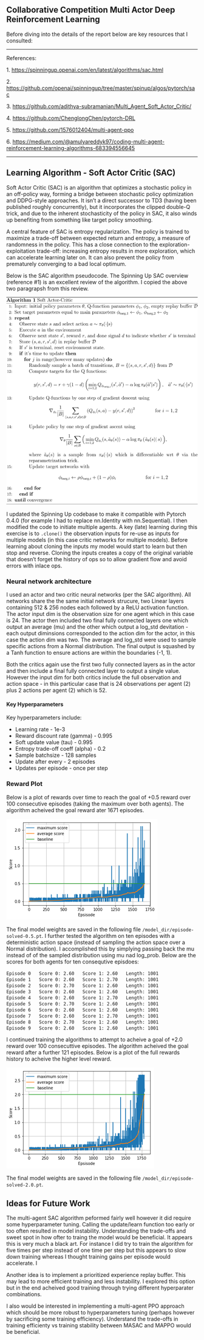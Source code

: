 ## Collaborative Competition Multi Actor Deep Reinforcement Learning

Before diving into the details of the report below are key resources that I consulted:

---

References: 

1\. https://spinningup.openai.com/en/latest/algorithms/sac.html

2\. https://github.com/openai/spinningup/tree/master/spinup/algos/pytorch/sac

3\. https://github.com/adithya-subramanian/Multi_Agent_Soft_Actor_Critic/

4\. https://github.com/ChenglongChen/pytorch-DRL

5\. https://github.com/1576012404/multi-agent-ppo

6\. https://medium.com/@amulyareddyk97/coding-multi-agent-reinforcement-learning-algorithms-683394556645

---

## Learning Algorithm - Soft Actor Critic (SAC)

Soft Actor Critic (SAC) is an algorithm that optimizes a stochastic policy in an off-policy way, forming a bridge between stochastic policy optimization and DDPG-style approaches. It isn’t a direct successor to TD3 (having been published roughly concurrently), but it incorporates the clipped double-Q trick, and due to the inherent stochasticity of the policy in SAC, it also winds up benefiting from something like target policy smoothing.

A central feature of SAC is entropy regularization. The policy is trained to maximize a trade-off between expected return and entropy, a measure of randomness in the policy. This has a close connection to the exploration-exploitation trade-off: increasing entropy results in more exploration, which can accelerate learning later on. It can also prevent the policy from prematurely converging to a bad local optimum.

Below is the SAC algorithm pseudocode.  The Spinning Up SAC overview (reference #1) is an excellent review of the algorithm.  I copied the above two paragrapsh from this review.

![](https://raw.githubusercontent.com/kejohns19/Udacity_DRLN/master/images/SAC%20algo%20pseudocode.svg)

I updated the Spinning Up codebase to make it compatible with Pytorch 0.4.0 (for example I had to replace nn.Identity with nn.Sequential).  I then modified the code to initiate multiple agents. A key (late) learning during this exercise is to `.clone()` the observation inputs for re-use as inputs for multiple models (in this case critic networks for multiple models).  Before learning about cloning the inputs my model would start to learn but then stop and reverse.  Cloning the inputs creates a copy of the original variable that doesn’t forget the history of ops so to allow gradient flow and avoid errors with inlace ops.

### Neural network architecture

I used an actor and two critic neural networks (per the SAC algorithm). All networks share the the same initial network strucure, two Linear layers containing 512 & 256 nodes each followed by a ReLU activation function. The actor input dim is the observation size for one agent which in this case is 24.  The actor then included two final fully connected layers one which output an average (mu) and the other which output a log_std devitation - each output diminsions corresponded to the action dim for the actor, in this case the action dim was two.  The average and log_std were used to sample specific actions from a Normal distribution.  The final output is squashed by a Tanh function to ensure actions are within the boundaries (-1, 1).

Both the critics again use the first two fully connected layers as in the actor and then include a final fully connected layer to output a single value.  However the input dim for both critics include the full observation and action space - in this particular case that is 24 observations per agent (2) plus 2 actions per agent (2) which is 52.  

#### Key Hyperparameters

Key hyperparameters include:

- Learning rate - 1e-3
- Reward discount rate (gamma) - 0.995
- Soft update value (tau) - 0.995
- Entropy trade-off coeff (alpha) - 0.2
- Sample batchsize - 128 samples
- Update after every - 2 episodes
- Updates per episode - once per step

### Reward Plot

Below is a plot of rewards over time to reach the goal of +0.5 reward over 100 consecutive episodes (taking the maximum over both agents). The algorithm acheived the goal reward ater 1671 episodes.

![](https://github.com/kejohns19/Udacity_DRLN/raw/master/images/p3_plot_0.5_target.png)

The final model weights are saved in the following file `/model_dir/episode-solved-0.5.pt`.  I further tested the algorithm on ten episodes with a deterministic action space (instead of sampling the action space over a Normal distribution).  I accomplished this by simplying passing back the mu instead of of the sampled distribution using mu nad log_prob.  Below are the scores for both agents for ten consequtive episdoes:

```
Episode 0	Score 0: 2.60	Score 1: 2.60	Length: 1001
Episode 1	Score 0: 2.60	Score 1: 2.70	Length: 1001
Episode 2	Score 0: 2.70	Score 1: 2.60	Length: 1001
Episode 3	Score 0: 2.60	Score 1: 2.60	Length: 1001
Episode 4	Score 0: 2.60	Score 1: 2.70	Length: 1001
Episode 5	Score 0: 2.70	Score 1: 2.60	Length: 1001
Episode 6	Score 0: 2.60	Score 1: 2.60	Length: 1001
Episode 7	Score 0: 2.60	Score 1: 2.70	Length: 1001
Episode 8	Score 0: 2.70	Score 1: 2.60	Length: 1001
Episode 9	Score 0: 2.60	Score 1: 2.60	Length: 1001
```

I continued training the algorithms to attempt to acheive a goal of +2.0 reward over 100 consecuttive episodes.  The algorithm acheived the goal reward after a further 121 episodes.  Below is a plot of the full rewards history to acheive the higher level reward.

![](https://github.com/kejohns19/Udacity_DRLN/raw/master/images/p3_plot_2.0_target.png)

The final model weights are saved in the following file `/model_dir/episode-solved-2.0.pt`.

## Ideas for Future Work

The multi-agent SAC algorithm peformed fairly well however it did require some hyperparameter tuning.  Calling the update/learn function too early or too often resulted in model instability.  Understanding the trade-offs and sweet spot in how ofter to traing the model would be beneficial.  It appears this is very much a black art.  For instance I did try to train the algorithm for five times per step instead of one time per step but this appears to slow down training whereas I thought training gains per episode would accelerate.  I

Another idea is to implement a prioritized experience replay buffer.  This may lead to more efficient training and less instability.  I explored this option but in the end acheived good training through trying different hyperparater combinations.  

I also would be interested in implementing a multi-agent PPO approach which should be more robust to hyperparameters tuning (perhaps however by sacrificing some training efficiency).  Understand the trade-offs in training efficienty vs training stability between MASAC and MAPPO would be beneficial.  
